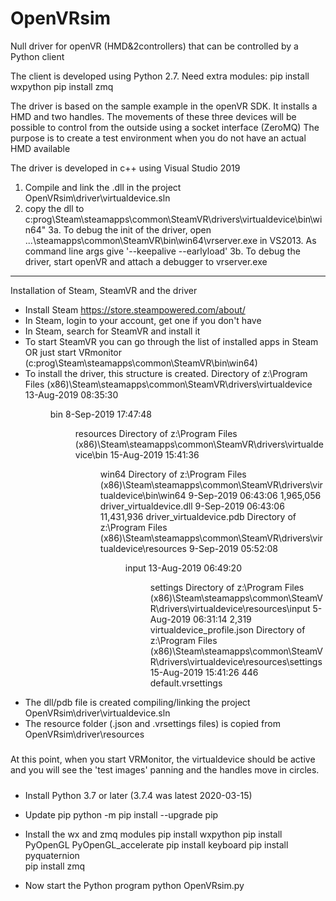 
# OpenVRsim
Null driver for openVR (HMD&amp;2controllers) that can be controlled by a Python client

The client is developed using Python 2.7.
Need extra modules:
pip install wxpython
pip install zmq 

The driver is based on the sample example in the openVR SDK.
It installs a HMD and two handles. The movements of these three devices 
will be possible to control from the outside using a socket interface (ZeroMQ)
The purpose is to create a test environment when you do not have an actual HMD available

The driver is developed in c++ using Visual Studio 2019
 
1. Compile and link the .dll in the project OpenVRsim\driver\virtualdevice.sln
2. copy the dll to c:prog\Steam\steamapps\common\SteamVR\drivers\virtualdevice\bin\win64"
3a. To debug the init of the driver, open ...\steamapps\common\SteamVR\bin\win64\vrserver.exe
    in VS2013. As command line args give '--keepalive --earlyload' 
3b. To debug the driver, start openVR and attach a debugger to vrserver.exe

********************************************************************************************
Installation of Steam, SteamVR and the driver
- Install Steam  https://store.steampowered.com/about/
- In Steam, login to your account, get one if you don't have
- In Steam, search for SteamVR and install it
- To start SteamVR you can go through the list of installed apps in Steam
OR just start VRmonitor (c:prog\Steam\steamapps\common\SteamVR\bin\win64)
- To install the driver, this structure is created.
     Directory of z:\Program Files (x86)\Steam\steamapps\common\SteamVR\drivers\virtualdevice
  13-Aug-2019  08:35:30         <DIR>     bin
   8-Sep-2019  17:47:48         <DIR>     resources
     Directory of z:\Program Files (x86)\Steam\steamapps\common\SteamVR\drivers\virtualdevice\bin
  15-Aug-2019  15:41:36         <DIR>     win64
     Directory of z:\Program Files (x86)\Steam\steamapps\common\SteamVR\drivers\virtualdevice\bin\win64
   9-Sep-2019  06:43:06       1,965,056   driver_virtualdevice.dll
   9-Sep-2019  06:43:06      11,431,936   driver_virtualdevice.pdb
     Directory of z:\Program Files (x86)\Steam\steamapps\common\SteamVR\drivers\virtualdevice\resources
   9-Sep-2019  05:52:08         <DIR>     input
  13-Aug-2019  06:49:20         <DIR>     settings
     Directory of z:\Program Files (x86)\Steam\steamapps\common\SteamVR\drivers\virtualdevice\resources\input
   5-Aug-2019  06:31:14           2,319   virtualdevice_profile.json
     Directory of z:\Program Files (x86)\Steam\steamapps\common\SteamVR\drivers\virtualdevice\resources\settings
  15-Aug-2019  15:41:26             446   default.vrsettings
- The dll/pdb file is created compiling/linking the project OpenVRsim\driver\virtualdevice.sln
- The resource folder (.json and .vrsettings files) is copied from OpenVRsim\driver\resources
#####
At this point, when you start VRMonitor, the virtualdevice should be active and you will see the 'test images' panning
and the handles move in circles.
#####
- Install Python 3.7 or later (3.7.4 was latest 2020-03-15)
- Update pip
python -m pip install --upgrade pip
- Install the wx and zmq modules 
  pip install wxpython
  pip install PyOpenGL PyOpenGL_accelerate
  pip install keyboard
  pip install pyquaternion   
  pip install zmq

- Now start the Python program
  python OpenVRsim.py


